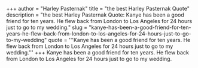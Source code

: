 +++
author = "Harley Pasternak"
title = "the best Harley Pasternak Quote"
description = "the best Harley Pasternak Quote: Kanye has been a good friend for ten years. He flew back from London to Los Angeles for 24 hours just to go to my wedding."
slug = "kanye-has-been-a-good-friend-for-ten-years-he-flew-back-from-london-to-los-angeles-for-24-hours-just-to-go-to-my-wedding"
quote = '''Kanye has been a good friend for ten years. He flew back from London to Los Angeles for 24 hours just to go to my wedding.'''
+++
Kanye has been a good friend for ten years. He flew back from London to Los Angeles for 24 hours just to go to my wedding.
